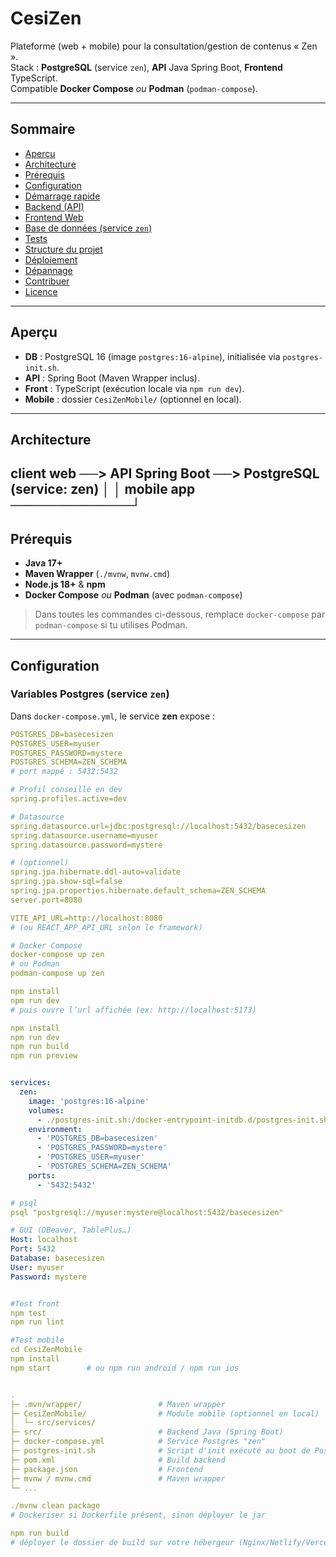 # CesiZen

Plateforme (web + mobile) pour la consultation/gestion de contenus « Zen ».  
Stack : **PostgreSQL** (service `zen`), **API** Java Spring Boot, **Frontend** TypeScript.  
Compatible **Docker Compose** _ou_ **Podman** (`podman-compose`).

---

## Sommaire
- [Aperçu](#aperçu)
- [Architecture](#architecture)
- [Prérequis](#prérequis)
- [Configuration](#configuration)
- [Démarrage rapide](#démarrage-rapide)
- [Backend (API)](#backend-api)
- [Frontend Web](#frontend-web)
- [Base de données (service `zen`)](#base-de-données-service-zen)
- [Tests](#tests)
- [Structure du projet](#structure-du-projet)
- [Déploiement](#déploiement)
- [Dépannage](#dépannage)
- [Contribuer](#contribuer)
- [Licence](#licence)

---

## Aperçu

- **DB** : PostgreSQL 16 (image `postgres:16-alpine`), initialisée via `postgres-init.sh`.
- **API** : Spring Boot (Maven Wrapper inclus).
- **Front** : TypeScript (exécution locale via `npm run dev`).
- **Mobile** : dossier `CesiZenMobile/` (optionnel en local).

---

## Architecture

client web ──> API Spring Boot ──> PostgreSQL (service: zen)
│ │
mobile app ─────────────┘
 
 
---

## Prérequis

- **Java 17+**
- **Maven Wrapper** (`./mvnw`, `mvnw.cmd`)
- **Node.js 18+** & **npm**
- **Docker Compose** _ou_ **Podman** (avec `podman-compose`)

> Dans toutes les commandes ci-dessous, remplace `docker-compose` par `podman-compose` si tu utilises Podman.

---

## Configuration

### Variables Postgres (service `zen`)
Dans `docker-compose.yml`, le service **zen** expose :
```yaml
POSTGRES_DB=basecesizen
POSTGRES_USER=myuser
POSTGRES_PASSWORD=mystere
POSTGRES_SCHEMA=ZEN_SCHEMA
# port mappé : 5432:5432

# Profil conseillé en dev
spring.profiles.active=dev

# Datasource
spring.datasource.url=jdbc:postgresql://localhost:5432/basecesizen
spring.datasource.username=myuser
spring.datasource.password=mystere

# (optionnel)
spring.jpa.hibernate.ddl-auto=validate
spring.jpa.show-sql=false
spring.jpa.properties.hibernate.default_schema=ZEN_SCHEMA
server.port=8080

VITE_API_URL=http://localhost:8080
# (ou REACT_APP_API_URL selon le framework)

# Docker Compose
docker-compose up zen
# ou Podman
podman-compose up zen

npm install
npm run dev
# puis ouvre l’url affichée (ex: http://localhost:5173)

npm install
npm run dev
npm run build
npm run preview


services:
  zen:
    image: 'postgres:16-alpine'
    volumes:
      - ./postgres-init.sh:/docker-entrypoint-initdb.d/postgres-init.sh
    environment:
      - 'POSTGRES_DB=basecesizen'
      - 'POSTGRES_PASSWORD=mystere'
      - 'POSTGRES_USER=myuser'
      - 'POSTGRES_SCHEMA=ZEN_SCHEMA'
    ports:
      - '5432:5432'

# psql
psql "postgresql://myuser:mystere@localhost:5432/basecesizen"

# GUI (DBeaver, TablePlus…)
Host: localhost
Port: 5432
Database: basecesizen
User: myuser
Password: mystere


#Test front
npm test
npm run lint

#Test mobile
cd CesiZenMobile
npm install
npm start        # ou npm run android / npm run ios


.
├─ .mvn/wrapper/                 # Maven wrapper
├─ CesiZenMobile/                # Module mobile (optionnel en local)
│  └─ src/services/
├─ src/                          # Backend Java (Spring Boot)
├─ docker-compose.yml            # Service Postgres "zen"
├─ postgres-init.sh              # Script d'init exécuté au boot de Postgres
├─ pom.xml                       # Build backend
├─ package.json                  # Frontend
├─ mvnw / mvnw.cmd               # Maven wrapper
└─ ...

./mvnw clean package
# Dockeriser si Dockerfile présent, sinon déployer le jar

npm run build
# déployer le dossier de build sur votre hébergeur (Nginx/Netlify/Vercel)

